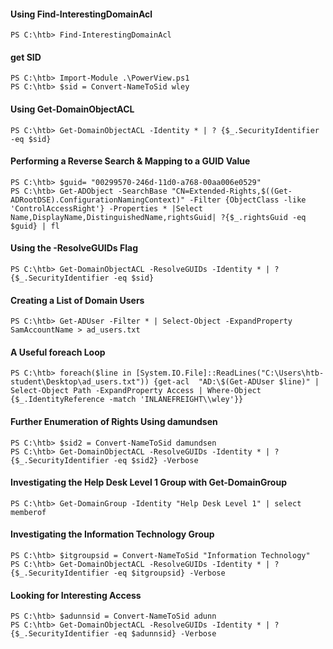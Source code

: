 #### Using Find-InterestingDomainAcl
```powershell-session
PS C:\htb> Find-InterestingDomainAcl
```

#### get SID
```powershell-session
PS C:\htb> Import-Module .\PowerView.ps1
PS C:\htb> $sid = Convert-NameToSid wley
```
#### Using Get-DomainObjectACL
```powershell-session
PS C:\htb> Get-DomainObjectACL -Identity * | ? {$_.SecurityIdentifier -eq $sid}
```
#### Performing a Reverse Search & Mapping to a GUID Value

```powershell-session
PS C:\htb> $guid= "00299570-246d-11d0-a768-00aa006e0529"
PS C:\htb> Get-ADObject -SearchBase "CN=Extended-Rights,$((Get-ADRootDSE).ConfigurationNamingContext)" -Filter {ObjectClass -like 'ControlAccessRight'} -Properties * |Select Name,DisplayName,DistinguishedName,rightsGuid| ?{$_.rightsGuid -eq $guid} | fl
```
#### Using the -ResolveGUIDs Flag
```powershell-session
PS C:\htb> Get-DomainObjectACL -ResolveGUIDs -Identity * | ? {$_.SecurityIdentifier -eq $sid} 
```
#### Creating a List of Domain Users
```powershell-session
PS C:\htb> Get-ADUser -Filter * | Select-Object -ExpandProperty SamAccountName > ad_users.txt
```
#### A Useful foreach Loop
```powershell-session
PS C:\htb> foreach($line in [System.IO.File]::ReadLines("C:\Users\htb-student\Desktop\ad_users.txt")) {get-acl  "AD:\$(Get-ADUser $line)" | Select-Object Path -ExpandProperty Access | Where-Object {$_.IdentityReference -match 'INLANEFREIGHT\\wley'}}
```
#### Further Enumeration of Rights Using damundsen
```powershell-session
PS C:\htb> $sid2 = Convert-NameToSid damundsen
PS C:\htb> Get-DomainObjectACL -ResolveGUIDs -Identity * | ? {$_.SecurityIdentifier -eq $sid2} -Verbose
```
#### Investigating the Help Desk Level 1 Group with Get-DomainGroup
```powershell-session
PS C:\htb> Get-DomainGroup -Identity "Help Desk Level 1" | select memberof
```
#### Investigating the Information Technology Group
```powershell-session
PS C:\htb> $itgroupsid = Convert-NameToSid "Information Technology"
PS C:\htb> Get-DomainObjectACL -ResolveGUIDs -Identity * | ? {$_.SecurityIdentifier -eq $itgroupsid} -Verbose
```
#### Looking for Interesting Access
```powershell-session
PS C:\htb> $adunnsid = Convert-NameToSid adunn 
PS C:\htb> Get-DomainObjectACL -ResolveGUIDs -Identity * | ? {$_.SecurityIdentifier -eq $adunnsid} -Verbose
```